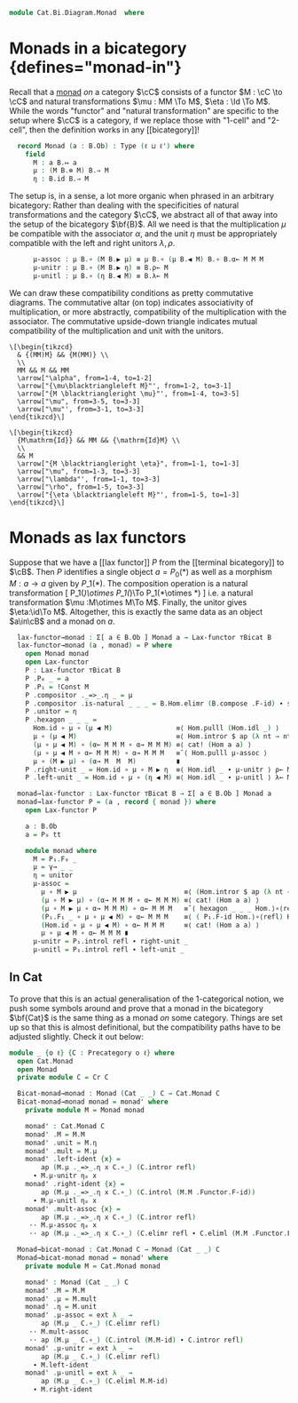 <!--
```agda
open import Cat.Instances.Shape.Terminal
open import Cat.Bi.Instances.Terminal
open import Cat.Bi.Base
open import Cat.Prelude

import Cat.Diagram.Monad as Cat
import Cat.Reasoning as Cr
```
-->

```agda
module Cat.Bi.Diagram.Monad  where
```

<!--
```agda
open _=>_ hiding (η)

module _ {o ℓ ℓ'} (B : Prebicategory o ℓ ℓ') where
  private
    open module B = Prebicategory B
    open Functor
```
-->

# Monads in a bicategory {defines="monad-in"}

Recall that a [monad] _on_ a category $\cC$ consists of a functor $M :
\cC \to \cC$ and natural transformations $\mu : MM \To M$, $\eta : \Id
\To M$. While the words "functor" and "natural transformation" are
specific to the setup where $\cC$ is a category, if we replace those
with "1-cell" and "2-cell", then the definition works in any
[[bicategory]]!

[monad]: Cat.Diagram.Monad.html

```agda
  record Monad (a : B.Ob) : Type (ℓ ⊔ ℓ') where
    field
      M : a B.↦ a
      μ : (M B.⊗ M) B.⇒ M
      η : B.id B.⇒ M
```

The setup is, in a sense, a lot more organic when phrased in an
arbitrary bicategory: Rather than dealing with the specificities of
natural transformations and the category $\cC$, we abstract all of
that away into the setup of the bicategory $\bf{B}$. All we need is that
the multiplication $\mu$ be compatible with the associator $\alpha$, and
the unit $\eta$ must be appropriately compatible with the left and right
unitors $\lambda, \rho$.

```agda
      μ-assoc : μ B.∘ (M B.▶ μ) ≡ μ B.∘ (μ B.◀ M) B.∘ B.α← M M M
      μ-unitr : μ B.∘ (M B.▶ η) ≡ B.ρ← M
      μ-unitl : μ B.∘ (η B.◀ M) ≡ B.λ← M
```

We can draw these compatibility conditions as pretty commutative
diagrams. The commutative altar (on top) indicates associativity of
multiplication, or more abstractly, compatibility of the multiplication
with the associator. The commutative upside-down triangle indicates
mutual compatibility of the multiplication and unit with the unitors.

<div class=mathpar>

~~~{.quiver}
\[\begin{tikzcd}
  & {(MM)M} && {M(MM)} \\
  \\
  MM && M && MM
  \arrow["\alpha", from=1-4, to=1-2]
  \arrow["{\mu\blacktriangleleft M}"', from=1-2, to=3-1]
  \arrow["{M \blacktriangleright \mu}"', from=1-4, to=3-5]
  \arrow["\mu", from=3-5, to=3-3]
  \arrow["\mu"', from=3-1, to=3-3]
\end{tikzcd}\]
~~~

~~~{.quiver}
\[\begin{tikzcd}
  {M\mathrm{Id}} && MM && {\mathrm{Id}M} \\
  \\
  && M
  \arrow["{M \blacktriangleright \eta}", from=1-1, to=1-3]
  \arrow["\mu", from=1-3, to=3-3]
  \arrow["\lambda"', from=1-1, to=3-3]
  \arrow["\rho", from=1-5, to=3-3]
  \arrow["{\eta \blacktriangleleft M}"', from=1-5, to=1-3]
\end{tikzcd}\]
~~~

</div>

# Monads as lax functors

Suppose that we have a [[lax functor]] $P$ from the [[terminal bicategory]] to $\cB$.
Then $P$ identifies a single object $a=P_0(*)$ as well as a morphism $M:a\to a$
given by $P\_1(*)$. The composition operation is a natural transformation
\[
P\_1(*)\otimes P\_1(*)\To P\_1(*\otimes *)
\]
i.e. a natural transformation $\mu :M\otimes M\To M$. Finally, the unitor gives
$\eta:\id\To M$.
Altogether, this is exactly the same data as an object $a\in\cB$ and a monad on $a$.

```agda
  lax-functor→monad : Σ[ a ∈ B.Ob ] Monad a → Lax-functor ⊤Bicat B
  lax-functor→monad (a , monad) = P where
    open Monad monad
    open Lax-functor
    P : Lax-functor ⊤Bicat B
    P .P₀ _ = a
    P .P₁ = !Const M
    P .compositor ._=>_.η _ = μ
    P .compositor .is-natural _ _ _ = B.Hom.elimr (B.compose .F-id) ∙ sym (B.Hom.idl _)
    P .unitor = η
    P .hexagon _ _ _ =
      Hom.id ∘ μ ∘ (μ ◀ M)                ≡⟨ Hom.pulll (Hom.idl _) ⟩
      μ ∘ (μ ◀ M)                         ≡⟨ Hom.intror $ ap (λ nt → nt ._=>_.η (M , M , M)) associator.invr ⟩
      (μ ∘ μ ◀ M) ∘ (α← M M M ∘ α→ M M M) ≡⟨ cat! (Hom a a) ⟩
      (μ ∘ μ ◀ M ∘ α← M M M) ∘ α→ M M M   ≡˘⟨ Hom.pulll μ-assoc ⟩
      μ ∘ (M ▶ μ) ∘ (α→ M  M  M)          ∎
    P .right-unit _ = Hom.id ∘ μ ∘ M ▶ η  ≡⟨ Hom.idl _ ∙ μ-unitr ⟩ ρ← M ∎
    P .left-unit _ = Hom.id ∘ μ ∘ (η ◀ M) ≡⟨ Hom.idl _ ∙ μ-unitl ⟩ λ← M ∎

  monad→lax-functor : Lax-functor ⊤Bicat B → Σ[ a ∈ B.Ob ] Monad a
  monad→lax-functor P = (a , record { monad }) where
    open Lax-functor P

    a : B.Ob
    a = P₀ tt

    module monad where
      M = P₁.F₀ _
      μ = γ→ _ _
      η = unitor
      μ-assoc =
        μ ∘ M ▶ μ                           ≡⟨ (Hom.intror $ ap (λ nt → nt ._=>_.η (M , M , M)) associator.invl) ⟩
        (μ ∘ M ▶ μ) ∘ (α→ M M M ∘ α← M M M) ≡⟨ cat! (Hom a a) ⟩
        (μ ∘ M ▶ μ ∘ α→ M M M) ∘ α← M M M   ≡˘⟨ hexagon _ _ _ Hom.⟩∘⟨refl ⟩
        (P₁.F₁ _ ∘ μ ∘ μ ◀ M) ∘ α← M M M    ≡⟨ ( P₁.F-id Hom.⟩∘⟨refl) Hom.⟩∘⟨refl  ⟩
        (Hom.id ∘ μ ∘ μ ◀ M) ∘ α← M M M     ≡⟨ cat! (Hom a a) ⟩
        μ ∘ μ ◀ M ∘ α← M M M ∎
      μ-unitr = P₁.introl refl ∙ right-unit _
      μ-unitl = P₁.introl refl ∙ left-unit _
```

## In Cat

To prove that this is an actual generalisation of the 1-categorical
notion, we push some symbols around and prove that a monad in the
bicategory $\bf{Cat}$ is the same thing as a monad _on_ some category.
Things are set up so that this is almost definitional, but the
compatibility paths have to be adjusted slightly. Check it out below:

```agda
module _ {o ℓ} {C : Precategory o ℓ} where
  open Cat.Monad
  open Monad
  private module C = Cr C

  Bicat-monad→monad : Monad (Cat _ _) C → Cat.Monad C
  Bicat-monad→monad monad = monad' where
    private module M = Monad monad

    monad' : Cat.Monad C
    monad' .M = M.M
    monad' .unit = M.η
    monad' .mult = M.μ
    monad' .left-ident {x} =
        ap (M.μ ._=>_.η x C.∘_) (C.intror refl)
      ∙ M.μ-unitr ηₚ x
    monad' .right-ident {x} =
        ap (M.μ ._=>_.η x C.∘_) (C.introl (M.M .Functor.F-id))
      ∙ M.μ-unitl ηₚ x
    monad' .mult-assoc {x} =
        ap (M.μ ._=>_.η x C.∘_) (C.intror refl)
     ·· M.μ-assoc ηₚ x
     ·· ap (M.μ ._=>_.η x C.∘_) (C.elimr refl ∙ C.eliml (M.M .Functor.F-id))

  Monad→bicat-monad : Cat.Monad C → Monad (Cat _ _) C
  Monad→bicat-monad monad = monad' where
    private module M = Cat.Monad monad

    monad' : Monad (Cat _ _) C
    monad' .M = M.M
    monad' .μ = M.mult
    monad' .η = M.unit
    monad' .μ-assoc = ext λ _ →
        ap (M.μ _ C.∘_) (C.elimr refl)
     ·· M.mult-assoc
     ·· ap (M.μ _ C.∘_) (C.introl (M.M-id) ∙ C.intror refl)
    monad' .μ-unitr = ext λ _ →
        ap (M.μ _ C.∘_) (C.elimr refl)
      ∙ M.left-ident
    monad' .μ-unitl = ext λ _ →
        ap (M.μ _ C.∘_) (C.eliml M.M-id)
      ∙ M.right-ident
```

